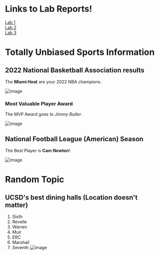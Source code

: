 # Links to Lab Reports!
[Lab 1](https://kekoa-pickett.github.io/cse15l-lab-reports/lab-report-1-week-2.html) <br>
[Lab 2](https://kekoa-pickett.github.io/cse15l-lab-reports/lab-report-2-week-4.html) <br>
[Lab 3](https://kekoa-pickett.github.io/cse15l-lab-reports/lab-report-3-week-6.html) <br>

# Totally Unbiased Sports Information
## 2022 National Basketball Association results
The **Miami Heat** are your 2022 NBA champions.

![image](https://user-images.githubusercontent.com/103221420/162328601-8010a47e-d555-4e17-8968-d923340e1701.png)
### Most Valuable Player Award
The MVP Award goes to *Jimmy Butler*.

![image](https://user-images.githubusercontent.com/103221420/162329093-6368dd39-8dcc-4861-999c-17f72643ca6b.png)

## National Football League (American) Season
The Best Player is **Cam Newton**!

![image](https://user-images.githubusercontent.com/103221420/162328707-33f3af96-ded4-4117-b87f-28a0f5d649ab.png)

# Random Topic
## UCSD's best dining halls (Location doesn't matter)
1. Sixth
2. Revelle
3. Warren
4. Muir
5. ERC
6. Marshall
7. Seventh
![image](https://user-images.githubusercontent.com/103221420/162330368-dd5e2501-7411-4ea8-bb7b-e6dde3baacf6.png)




